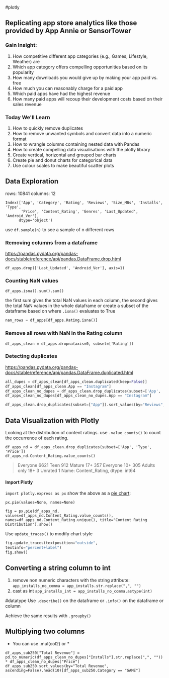 #plotly

## Replicating app store analytics like those provided by App Annie or SensorTower

### Gain Insight:

1. How competitive different app categories (e.g., Games, Lifestyle, Weather) are
2. Which app category offers compelling opportunities based on its popularity
3. How many downloads you would give up by making your app paid vs. free
4. How much you can reasonably charge for a paid app
5. Which paid apps have had the highest revenue
6. How many paid apps will recoup their development costs based on their sales revenue

### Today We'll Learn

1. How to quickly remove duplicates
2. How to remove unwanted symbols and convert data into a numeric format
3. How to wrangle columns containing nested data with Pandas
4. How to create compelling data visualisations with the plotly library
5. Create vertical, horizontal and grouped bar charts
6. Create pie and donut charts for categorical data
7. Use colour scales to make beautiful scatter plots

## Data Exploration

rows: 10841
columns: 12
```
Index(['App', 'Category', 'Rating', 'Reviews', 'Size_MBs', 'Installs', 'Type',
       'Price', 'Content_Rating', 'Genres', 'Last_Updated', 'Android_Ver'],
      dtype='object')
```

use `df.sample(n)` to see a sample of n different rows

### Removing columns from a dataframe

https://pandas.pydata.org/pandas-docs/stable/reference/api/pandas.DataFrame.drop.html

`df_apps.drop(['Last_Updated', 'Android_Ver'], axis=1)`

### Counting NaN values


`df_apps.isna().sum().sum()`

the first sum gives the total NaN values in each column, the second gives the total NaN values in the whole dataframe
or create a subset of the dataframe based on where `.isna()` evaluates to True

```python
nan_rows = df_apps[df_apps.Rating.isna()]
```
### Remove all rows with NaN in the Rating column

`df_apps_clean = df_apps.dropna(axis=0, subset=['Rating'])`

### Detecting duplicates

https://pandas.pydata.org/pandas-docs/stable/reference/api/pandas.DataFrame.duplicated.html


```python
all_dupes = df_apps_clean[df_apps_clean.duplicated(keep=False)]
df_apps_clean[df_apps_clean.App == "Instagram"]
df_apps_clean_no_dupes = df_apps_clean.drop_duplicates(subset=['App', 'Type', 'Price'])
df_apps_clean_no_dupes[df_apps_clean_no_dupes.App == "Instagram"]

df_apps_clean.drop_duplicates(subset=["App"]).sort_values(by="Reviews", ascending=False).head(50).query("Type == 'Free'")
```

## Data Visualization with Plotly

Looking at the distribution of content ratings. use `.value_counts()` to count the occurrence of each rating.

```
df_apps_nd = df_apps_clean.drop_duplicates(subset=['App', 'Type', 'Price'])
df_apps_nd.Content_Rating.value_counts()
```

>Everyone           6621
>Teen                912
>Mature 17+          357
>Everyone 10+        305
>Adults only 18+       3
>Unrated               1
>Name: Content_Rating, dtype: int64

#### Import Plotly
`import plotly.express as px`
show the above as a [pie chart](https://plotly.com/python-api-reference/generated/plotly.express.pie.html):
```
px.pie(values=None, names=None)

fig = px.pie(df_apps_nd, values=df_apps_nd.Content_Rating.value_counts(), names=df_apps_nd.Content_Rating.unique(), title="Content Rating Distribution").show()
```

Use `update_traces()` to modify chart style
```python
fig.update_traces(textposition="outside",
textinfo="percent+label")
fig.show()
```

## Converting a string column to int

1. remove non numeric characters with the string attribute:
`app_installs_no_comma = app_installs.str.replace(",", "")
`
2. cast as int
`app_installs_int = app_installs_no_comma.astype(int)`

#datatype
Use `.describe()` on the dataframe or `.info()` on the dataframe or column

Achieve the same results with `.groupby()`

## Multiplying two columns
* You can use .mul(col2)  or *

```
df_apps_sub250["Total Revenue"] = pd.to_numeric(df_apps_clean_no_dupes["Installs"].str.replace(",", "")) * df_apps_clean_no_dupes["Price"]
df_apps_sub250.sort_values(by="Total Revenue", ascending=False).head(10)[df_apps_sub250.Category == "GAME"]
```

